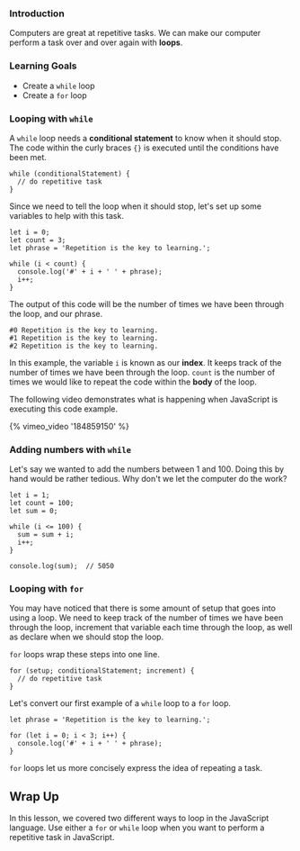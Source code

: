 ### Introduction

Computers are great at repetitive tasks. We can make our computer perform a
task over and over again with **loops**.


### Learning Goals

* Create a `while` loop
* Create a `for` loop


### Looping with `while`

A `while` loop needs a **conditional statement** to know when it should stop.
The code within the curly braces `{}` is executed until the conditions have
been met.

```no-highlight
while (conditionalStatement) {
  // do repetitive task
}
```

Since we need to tell the loop when it should stop, let's set up some variables
to help with this task.

```no-highlight
let i = 0;
let count = 3;
let phrase = 'Repetition is the key to learning.';

while (i < count) {
  console.log('#' + i + ' ' + phrase);
  i++;
}
```

The output of this code will be the number of times we have been through the loop,
and our phrase.

```no-highlight
#0 Repetition is the key to learning.
#1 Repetition is the key to learning.
#2 Repetition is the key to learning.
```

In this example, the variable `i` is known as our **index**. It keeps track of the
number of times we have been through the loop. `count` is the number of times
we would like to repeat the code within the **body** of the loop.

The following video demonstrates what is happening when JavaScript is executing
this code example.

{% vimeo_video '184859150' %}


### Adding numbers with `while`

Let's say we wanted to add the numbers between 1 and 100. Doing this by hand
would be rather tedious. Why don't we let the computer do the work?

```no-highlight
let i = 1;
let count = 100;
let sum = 0;

while (i <= 100) {
  sum = sum + i;
  i++;
}

console.log(sum);  // 5050
```


### Looping with `for`

You may have noticed that there is some amount of setup that goes into using a
loop. We need to keep track of the number of times we have been through the loop,
increment that variable each time through the loop, as well as declare when we
should stop the loop.

`for` loops wrap these steps into one line.

```
for (setup; conditionalStatement; increment) {
  // do repetitive task
}
```

Let's convert our first example of a `while` loop to a `for` loop.

```no-highlight
let phrase = 'Repetition is the key to learning.';

for (let i = 0; i < 3; i++) {
  console.log('#' + i + ' ' + phrase);
}
```

`for` loops let us more concisely express the idea of repeating a task.


## Wrap Up

In this lesson, we covered two different ways to loop in the JavaScript language.
Use either a `for` or `while` loop when you want to perform a repetitive task
in JavaScript.
